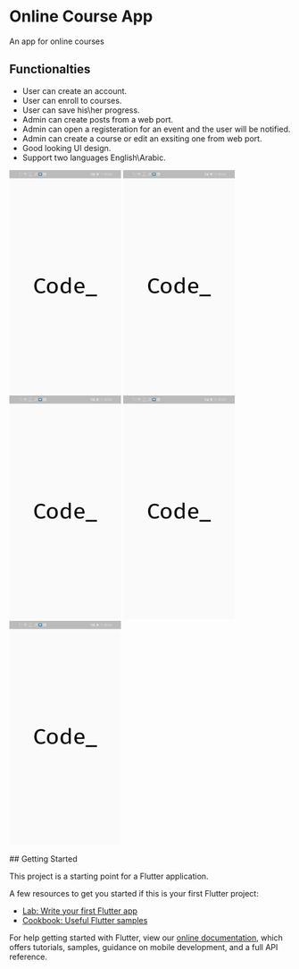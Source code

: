 # Online Course App

An app for online courses 

## Functionalties
- User can create an account.
- User can enroll to courses.
- User can save his\her progress.
- Admin can create posts from a web port.
- Admin can open a registeration for an event and the user will be notified.
- Admin can create a course or edit an exsiting one from web port.
- Good looking UI design.
- Support two languages English\Arabic.


<p float="left">
  <img src = 'https://github.com/mohammedElfatihSalah/code_sudan/blob/master/1.jpg?raw=true' width=200 height=400/>
  <img src = 'https://github.com/mohammedElfatihSalah/code_sudan/blob/master/1.jpg?raw=true' width=200 height=400/>
  <img src = 'https://github.com/mohammedElfatihSalah/code_sudan/blob/master/1.jpg?raw=true' width=200 height=400/>
  <img src = 'https://github.com/mohammedElfatihSalah/code_sudan/blob/master/1.jpg?raw=true' width=200 height=400/>
  <img src = 'https://github.com/mohammedElfatihSalah/code_sudan/blob/master/1.jpg?raw=true' width=200 height=400/>
</p>
## Getting Started

This project is a starting point for a Flutter application.

A few resources to get you started if this is your first Flutter project:

- [Lab: Write your first Flutter app](https://flutter.dev/docs/get-started/codelab)
- [Cookbook: Useful Flutter samples](https://flutter.dev/docs/cookbook)

For help getting started with Flutter, view our
[online documentation](https://flutter.dev/docs), which offers tutorials,
samples, guidance on mobile development, and a full API reference.
